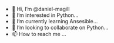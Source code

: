 - 👋 Hi, I’m @daniel-magill
- 👀 I’m interested in Python...
- 🌱 I’m currently learning Ansesible...
- 💞️ I’m looking to collaborate on Python...
- 📫 How to reach me ...

<!---
daniel-magill/daniel-magill is a ✨ special ✨ repository because its `README.md` (this file) appears on your GitHub profile.
You can click the Preview link to take a look at your changes.
--->
